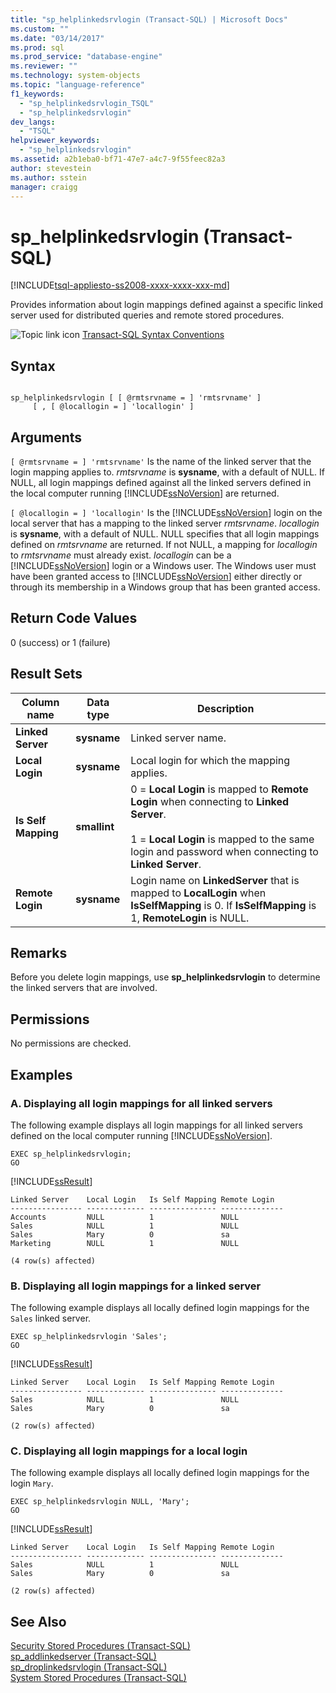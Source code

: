 ```yaml
---
title: "sp_helplinkedsrvlogin (Transact-SQL) | Microsoft Docs"
ms.custom: ""
ms.date: "03/14/2017"
ms.prod: sql
ms.prod_service: "database-engine"
ms.reviewer: ""
ms.technology: system-objects
ms.topic: "language-reference"
f1_keywords: 
  - "sp_helplinkedsrvlogin_TSQL"
  - "sp_helplinkedsrvlogin"
dev_langs: 
  - "TSQL"
helpviewer_keywords: 
  - "sp_helplinkedsrvlogin"
ms.assetid: a2b1eba0-bf71-47e7-a4c7-9f55feec82a3
author: stevestein
ms.author: sstein
manager: craigg
---
```

# sp_helplinkedsrvlogin (Transact-SQL)
[!INCLUDE[tsql-appliesto-ss2008-xxxx-xxxx-xxx-md](../../includes/tsql-appliesto-ss2008-xxxx-xxxx-xxx-md.md)]

  Provides information about login mappings defined against a specific linked server used for distributed queries and remote stored procedures.  
  
 ![Topic link icon](../../database-engine/configure-windows/media/topic-link.gif "Topic link icon") [Transact-SQL Syntax Conventions](../../t-sql/language-elements/transact-sql-syntax-conventions-transact-sql.md)  
  
## Syntax  
  
```  
  
sp_helplinkedsrvlogin [ [ @rmtsrvname = ] 'rmtsrvname' ]   
     [ , [ @locallogin = ] 'locallogin' ]  
```  
  
## Arguments  
`[ @rmtsrvname = ] 'rmtsrvname'`
 Is the name of the linked server that the login mapping applies to. *rmtsrvname* is **sysname**, with a default of NULL. If NULL, all login mappings defined against all the linked servers defined in the local computer running [!INCLUDE[ssNoVersion](../../includes/ssnoversion-md.md)] are returned.  
  
`[ @locallogin = ] 'locallogin'`
 Is the [!INCLUDE[ssNoVersion](../../includes/ssnoversion-md.md)] login on the local server that has a mapping to the linked server *rmtsrvname*. *locallogin* is **sysname**, with a default of NULL. NULL specifies that all login mappings defined on *rmtsrvname* are returned. If not NULL, a mapping for *locallogin* to *rmtsrvname* must already exist. *locallogin* can be a [!INCLUDE[ssNoVersion](../../includes/ssnoversion-md.md)] login or a Windows user. The Windows user must have been granted access to [!INCLUDE[ssNoVersion](../../includes/ssnoversion-md.md)] either directly or through its membership in a Windows group that has been granted access.  
  
## Return Code Values  
 0 (success) or 1 (failure)  
  
## Result Sets  
  
|Column name|Data type|Description|  
|-----------------|---------------|-----------------|  
|**Linked Server**|**sysname**|Linked server name.|  
|**Local Login**|**sysname**|Local login for which the mapping applies.|  
|**Is Self Mapping**|**smallint**|0 = **Local Login** is mapped to **Remote Login** when connecting to **Linked Server**.<br /><br /> 1 = **Local Login** is mapped to the same login and password when connecting to **Linked Server**.|  
|**Remote Login**|**sysname**|Login name on **LinkedServer** that is mapped to **LocalLogin** when **IsSelfMapping** is 0. If **IsSelfMapping** is 1, **RemoteLogin** is NULL.|  
  
## Remarks  
 Before you delete login mappings, use **sp_helplinkedsrvlogin** to determine the linked servers that are involved.  
  
## Permissions  
 No permissions are checked.  
  
## Examples  
  
### A. Displaying all login mappings for all linked servers  
 The following example displays all login mappings for all linked servers defined on the local computer running [!INCLUDE[ssNoVersion](../../includes/ssnoversion-md.md)].  
  
```  
EXEC sp_helplinkedsrvlogin;  
GO  
```  
  
 [!INCLUDE[ssResult](../../includes/ssresult-md.md)]  
  
```  
Linked Server    Local Login   Is Self Mapping Remote Login   
---------------- ------------- --------------- --------------   
Accounts         NULL          1               NULL  
Sales            NULL          1               NULL  
Sales            Mary          0               sa  
Marketing        NULL          1               NULL  
  
(4 row(s) affected)  
```  
  
### B. Displaying all login mappings for a linked server  
 The following example displays all locally defined login mappings for the `Sales` linked server.  
  
```  
EXEC sp_helplinkedsrvlogin 'Sales';  
GO  
```  
  
 [!INCLUDE[ssResult](../../includes/ssresult-md.md)]  
  
```  
Linked Server    Local Login   Is Self Mapping Remote Login   
---------------- ------------- --------------- --------------   
Sales            NULL          1               NULL  
Sales            Mary          0               sa  
  
(2 row(s) affected)  
```  
  
### C. Displaying all login mappings for a local login  
 The following example displays all locally defined login mappings for the login `Mary`.  
  
```  
EXEC sp_helplinkedsrvlogin NULL, 'Mary';  
GO  
```  
  
 [!INCLUDE[ssResult](../../includes/ssresult-md.md)]  
  
```  
Linked Server    Local Login   Is Self Mapping Remote Login   
---------------- ------------- --------------- --------------   
Sales            NULL          1               NULL  
Sales            Mary          0               sa  
  
(2 row(s) affected)  
```  
  
## See Also  
 [Security Stored Procedures &#40;Transact-SQL&#41;](../../relational-databases/system-stored-procedures/security-stored-procedures-transact-sql.md)   
 [sp_addlinkedserver &#40;Transact-SQL&#41;](../../relational-databases/system-stored-procedures/sp-addlinkedserver-transact-sql.md)   
 [sp_droplinkedsrvlogin &#40;Transact-SQL&#41;](../../relational-databases/system-stored-procedures/sp-droplinkedsrvlogin-transact-sql.md)   
 [System Stored Procedures &#40;Transact-SQL&#41;](../../relational-databases/system-stored-procedures/system-stored-procedures-transact-sql.md)  
  
  
